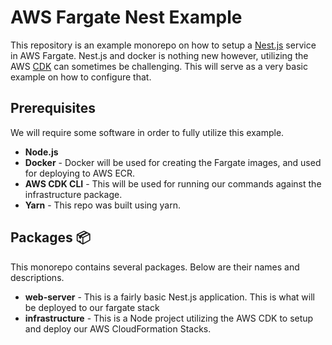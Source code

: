 # AWS Fargate Nest Example

This repository is an example monorepo on how to setup a [Nest.js](https://nestjs.com/) service in AWS Fargate. Nest.js and docker is nothing new however, utilizing the AWS [CDK](https://aws.amazon.com/cdk/) can sometimes be challenging. This will serve as a very basic example on how to configure that. 

## Prerequisites

We will require some software in order to fully utilize this example. 

- **Node.js**
- **Docker** - Docker will be used for creating the Fargate images, and used for deploying to AWS ECR.
- **AWS CDK CLI** - This will be used for running our commands against the infrastructure package. 
- **Yarn** - This repo was built using yarn.

## Packages 📦

This monorepo contains several packages. Below are their names and descriptions.
- **web-server** - This is a fairly basic Nest.js application. This is what will be deployed to our fargate stack
- **infrastructure** - This is a Node project utilizing the AWS CDK to setup and deploy our AWS CloudFormation Stacks.

